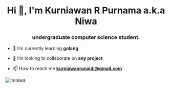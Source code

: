 <h1 align="center">Hi 👋, I'm Kurniawan R Purnama a.k.a Niwa</h1>
<h3 align="center">undergraduate computer science student.</h3>

- 🌱 I’m currently learning **golang**

- 👯 I’m looking to collaborate on **any project**

- 📫 How to reach me **kurniawanronaldi@gmail.com**

<p><img align="center" src="https://github-readme-streak-stats.herokuapp.com/?user=imniwa&" alt="imniwa" /></p>
